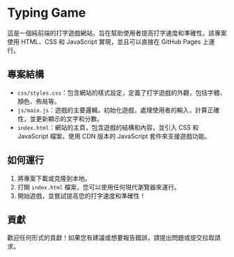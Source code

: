 # Typing Game

這是一個純前端的打字遊戲網站，旨在幫助使用者提高打字速度和準確性。該專案使用 HTML、CSS 和 JavaScript 實現，並且可以直接在 GitHub Pages 上運行。

## 專案結構

- `css/styles.css`：包含網站的樣式設定，定義了打字遊戲的外觀，包括字體、顏色、佈局等。
- `js/main.js`：遊戲的主要邏輯，初始化遊戲，處理使用者的輸入，計算正確性，並更新顯示的文字和分數。
- `index.html`：網站的主頁，包含遊戲的結構和內容，並引入 CSS 和 JavaScript 檔案，使用 CDN 版本的 JavaScript 套件來支援遊戲功能。

## 如何運行

1. 將專案下載或克隆到本地。
2. 打開 `index.html` 檔案，您可以使用任何現代瀏覽器來運行。
3. 開始遊戲，並嘗試提高您的打字速度和準確性！

## 貢獻

歡迎任何形式的貢獻！如果您有建議或想要報告錯誤，請提出問題或提交拉取請求。